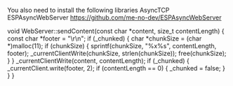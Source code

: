

You also need to install the following libraries
AsyncTCP
ESPAsyncWebServer
https://github.com/me-no-dev/ESPAsyncWebServer



void WebServer::sendContent(const char *content, size_t contentLength) {
  const char *footer = "\r\n";
  if (_chunked) {
    char *chunkSize = (char *)malloc(11);
    if (chunkSize) {
      sprintf(chunkSize, "%x%s", contentLength, footer);
      _currentClientWrite(chunkSize, strlen(chunkSize));
      free(chunkSize);
    }
  }
  _currentClientWrite(content, contentLength);
  if (_chunked) {
    _currentClient.write(footer, 2);
    if (contentLength == 0) {
      _chunked = false;
    }
  }
}